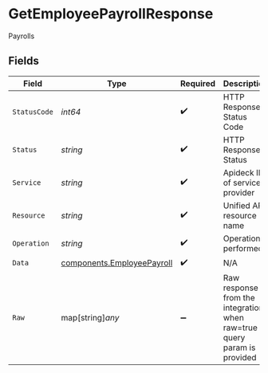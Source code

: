 # GetEmployeePayrollResponse

Payrolls


## Fields

| Field                                                                    | Type                                                                     | Required                                                                 | Description                                                              | Example                                                                  |
| ------------------------------------------------------------------------ | ------------------------------------------------------------------------ | ------------------------------------------------------------------------ | ------------------------------------------------------------------------ | ------------------------------------------------------------------------ |
| `StatusCode`                                                             | *int64*                                                                  | :heavy_check_mark:                                                       | HTTP Response Status Code                                                | 200                                                                      |
| `Status`                                                                 | *string*                                                                 | :heavy_check_mark:                                                       | HTTP Response Status                                                     | OK                                                                       |
| `Service`                                                                | *string*                                                                 | :heavy_check_mark:                                                       | Apideck ID of service provider                                           | undefined                                                                |
| `Resource`                                                               | *string*                                                                 | :heavy_check_mark:                                                       | Unified API resource name                                                | Companies                                                                |
| `Operation`                                                              | *string*                                                                 | :heavy_check_mark:                                                       | Operation performed                                                      | one                                                                      |
| `Data`                                                                   | [components.EmployeePayroll](../../models/components/employeepayroll.md) | :heavy_check_mark:                                                       | N/A                                                                      |                                                                          |
| `Raw`                                                                    | map[string]*any*                                                         | :heavy_minus_sign:                                                       | Raw response from the integration when raw=true query param is provided  |                                                                          |